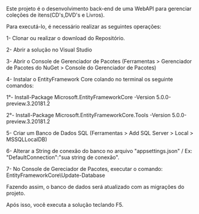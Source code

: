Este projeto é o desenvolvimento back-end de uma WebAPI para gerenciar coleções de itens(CD's,DVD's e Livros).

Para executá-lo, é necessário realizar as seguintes operações:

1- Clonar ou realizar o download do Repositório.

2- Abrir a solução no Visual Studio

3- Abrir o Console de Gerenciador de Pacotes (Ferramentas > Gerenciador de Pacotes do NuGet > Console do Gerenciador de Pacotes)

4- Instalar o EntityFramework Core colando no terminal os seguinte comandos:

   1°- Install-Package Microsoft.EntityFrameworkCore -Version 5.0.0-preview.3.20181.2
 
   2°- Install-Package Microsoft.EntityFrameworkCore.Tools -Version 5.0.0-preview.3.20181.2

5- Criar um Banco de Dados SQL (Ferramentas > Add SQL Server > Local > MSSQLLocalDB)

6- Alterar a String de conexão do banco no arquivo "appsettings.json" / Ex: "DefaultConnection":"sua string de conexão".

7- No Console de Gereciador de Pacotes, executar o comando: EntityFrameworkCore\Update-Database

Fazendo assim, o banco de dados será atualizado com as migrações do projeto.

Após isso, você executa a solução teclando F5.
